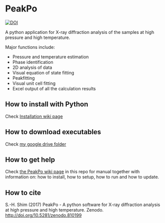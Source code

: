 # PeakPo

[![DOI](https://zenodo.org/badge/DOI/10.5281/zenodo.810401.svg)](https://doi.org/10.5281/zenodo.810401)

A python application for X-ray diffraction analysis of the samples at high pressure and high temperature.

Major functions include:

- Pressure and temperature estimation  
- Phase identification  
- 2D analysis of data  
- Visual equation of state fitting  
- Peakfitting  
- Visual unit cell fitting  
- Excel output of all the calculation results  

## How to install with Python

Check [Installation wiki page](https://github.com/SHDShim/PeakPo/wiki/Quick-Install)

## How to download executables

Check [my google drive folder](https://drive.google.com/drive/folders/0B0kkQLbYpQDYfjBGT21uMkx5cU1JMHJIUUhGR1FkdDVUdzFYVUdKR0Zya2NRcFYtUmRVUGM?resourcekey=0-FT-Lc6ZeuUBMaqHzzjZSbg&usp=sharing)

## How to get help

Check [the PeakPo wiki page](https://github.com/SHDShim/peakpo/wiki) in this repo for manual together with 
information on: how to install, how to setup, how to run and how to update.

## How to cite

S.-H. Shim (2017) PeakPo - A python software for X-ray diffraction analysis at high pressure and high temperature. Zenodo. http://doi.org/10.5281/zenodo.810199
